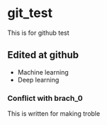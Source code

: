 # git_test
This is for github test

## Edited at github
 - Machine learning
 - Deep learning

### Conflict with brach_0
This is written for making troble
